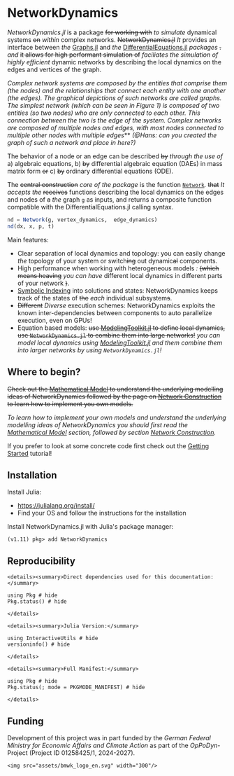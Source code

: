 # NetworkDynamics

*NetworkDynamics.jl* is a package ~~for working with~~ *to simulate* dynamical systems ~~on~~ *within* complex networks. ~~NetworkDynamics.jl~~ *It* provides an interface between *the* [Graphs.jl](https://github.com/JuliaGraphs/Graphs.jl) and *the* [DifferentialEquations.jl](https://github.com/SciML/DifferentialEquations.jl) *packages* ~~.~~ *and* ~~it allows for high performant  simulation of~~ *faciliates the simulation of highly efficient* dynamic networks by describing the local dynamics on the edges and vertices of the graph.

*Complex network systems are composed by the entities that comprise them (the nodes) and the relationships that connect each entity with one another (the edges). The graphical depictions of such networks are called graphs. The simplest network (which can be seen in Figure 1) is composed of two entities (so two nodes) who are only connected to each other. This connection between the two is the edge of the system. Complex networks are composed of multiple nodes and edges, with most nodes connected to multiple other nodes with multiple edges*** *(@Hans: can you created the graph of such a network and place in here?)*

The behavior of a node or an edge can be described ~~by~~ *through the use of* a) algebraic equations, b) ~~by~~ differential algebraic equation (DAEs) in mass matrix form ~~or~~ c) ~~by~~ ordinary differential equations (ODE). 

The ~~central construction~~ *core of the package* is the function [`Network`](@ref)*.* ~~that~~ *It accepts the* ~~receives~~ functions describing the local dynamics on the edges and nodes of ~~a~~ *the* graph `g` as inputs, and returns a composite function compatible with the DifferentialEquations.jl calling syntax.

```julia
nd = Network(g, vertex_dynamics,  edge_dynamics)
nd(dx, x, p, t)
```

Main features:
- Clear separation of local dynamics and topology: you can easily change *the* topology of your system or switch~~ing~~ out dynamic~~al~~ components.
- High performance when working with heterogeneous models *:* ~~(which means heaving~~ *you can have* different local dynamics in different parts of your network ~~)~~.
- [Symbolic Indexing](@ref) into solutions and states: NetworkDynamics keeps track of the states of ~~the~~ *each* individual subsystem~~s~~.
- ~~Different~~ *Diverse* execution schemes: NetworkDynamics exploits the known inter-dependencies between components to auto parallelize execution, even on GPUs!
- Equation based models: ~~use [ModelingToolkit.jl](https://docs.sciml.ai/ModelingToolkit/dev/) to define local dynamics, use `NetworkDynamics.jl` to combine them into large networks!~~ *you can model local dynamics using [ModelingToolkit.jl](https://docs.sciml.ai/ModelingToolkit/dev/) and them combine them into larger networks by using `NetworkDynamics.jl`!*


## Where to begin?
~~Check out the [Mathematical Model](@ref) to understand the underlying modelling ideas of NetworkDynamics followed by the page on [Network Construction](@ref) to learn how to implement you own models.~~

*To learn how to implement your own models and understand the underlying modelling ideas of NetworkDynamics you should first read the [Mathematical Model](@ref) section, followed by section [Network Construction](@ref).*

If you prefer to look at some concrete code first check out the [Getting Started](@ref) tutorial!


## Installation

Install Julia:
-   https://julialang.org/install/
-   Find your OS and follow the instructions for the installation

Install NetworkDynamics.jl with Julia's package manager:
```julia-repl
(v1.11) pkg> add NetworkDynamics
```


## Reproducibility

```@raw html
<details><summary>Direct dependencies used for this documentation:</summary>
```

```@example
using Pkg # hide
Pkg.status() # hide
```

```@raw html
</details>
```

```@raw html
<details><summary>Julia Version:</summary>
```

```@example
using InteractiveUtils # hide
versioninfo() # hide
```

```@raw html
</details>
```

```@raw html
<details><summary>Full Manifest:</summary>
```

```@example
using Pkg # hide
Pkg.status(; mode = PKGMODE_MANIFEST) # hide
```

```@raw html
</details>
```

## Funding
Development of this project was in part funded by the *German Federal Ministry for Economic Affairs and Climate Action* as part of the *OpPoDyn*-Project (Project ID 01258425/1, 2024-2027).

```@raw html
<img src="assets/bmwk_logo_en.svg" width="300"/>
```
